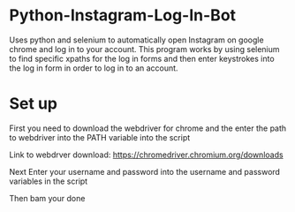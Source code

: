 # Python-Instagram-Log-In-Bot
Uses python and selenium to automatically open Instagram on google chrome and log in to your account. This program works by using selenium to find specific xpaths for the log in forms and then enter keystrokes into the log in form in order to log in to an account.

# Set up
First you need to download the webdriver for chrome and the enter the path to webdriver into the PATH variable into the script

Link to webdrver download:
https://chromedriver.chromium.org/downloads



Next Enter your username and password into the username and password variables in the script

Then bam your done
